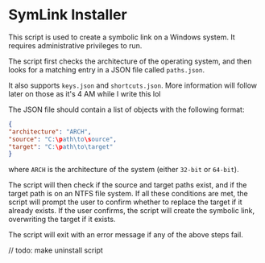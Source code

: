 # SymLink Installer

This script is used to create a symbolic link on a Windows system. It requires administrative privileges to run.

The script first checks the architecture of the operating system, and then looks for a matching entry in a JSON file called `paths.json`. 

It also supports `keys.json` and `shortcuts.json`. More information will follow later on those as it's 4 AM while I write this lol

The JSON file should contain a list of objects with the following format:

```json
{
"architecture": "ARCH",
"source": "C:\path\to\source",
"target": "C:\path\to\target"
}
```


where `ARCH` is the architecture of the system (either `32-bit` or `64-bit`).

The script will then check if the source and target paths exist, and if the target path is on an NTFS file system. If all these conditions are met, the script will prompt the user to confirm whether to replace the target if it already exists. If the user confirms, the script will create the symbolic link, overwriting the target if it exists.

The script will exit with an error message if any of the above steps fail.


// todo: make uninstall script
